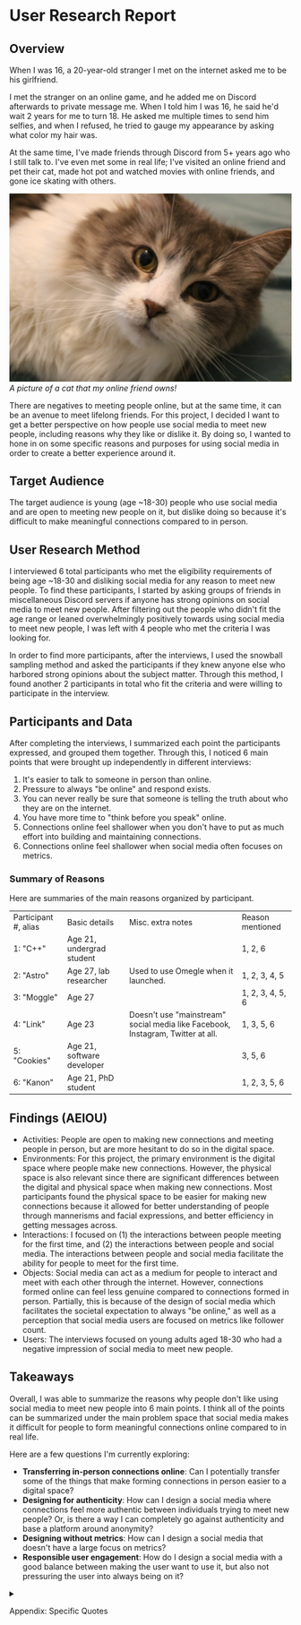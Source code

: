 # User Research Report

## Overview

When I was 16, a 20-year-old stranger I met on the internet asked me to be his girlfriend. 

I met the stranger on an online game, and he added me on Discord afterwards to private message me. When I told him I was 16, he said he'd wait 2 years for me to turn 18. He asked me multiple times to send him selfies, and when I refused, he tried to gauge my appearance by asking what color my hair was. 

At the same time, I've made friends through Discord from 5+ years ago who I still talk to. I've even met some in real life; I've visited an online friend and pet their cat, made hot pot and watched movies with online friends, and gone ice skating with others.  

![grey and white cat](./assets/img/cat.jpg)
*A picture of a cat that my online friend owns!*

There are negatives to meeting people online, but at the same time, it can be an avenue to meet lifelong friends. For this project, I decided I want to get a better perspective on how people use social media to meet new people, including reasons why they like or dislike it. By doing so, I wanted to hone in on some specific reasons and purposes for using social media in order to create a better experience around it.


## Target Audience

The target audience is young (age ~18-30) people who use social media and are open to meeting new people on it, but dislike doing so because it's difficult to make meaningful connections compared to in person.


## User Research Method

I interviewed 6 total participants who met the eligibility requirements of being age ~18-30 and disliking social media for any reason to meet new people. To find these participants, I started by asking groups of friends in miscellaneous Discord servers if anyone has strong opinions on social media to meet new people. After filtering out the people who didn't fit the age range or leaned overwhelmingly positively towards using social media to meet new people, I was left with 4 people who met the criteria I was looking for.

In order to find more participants, after the interviews, I used the snowball sampling method and asked the participants if they knew anyone else who harbored strong opinions about the subject matter. Through this method, I found another 2 participants in total who fit the criteria and were willing to participate in the interview. 


## Participants and Data

After completing the interviews, I summarized each point the participants expressed, and grouped them together. Through this, I noticed 6 main points that were brought up independently in different interviews:



1. It's easier to talk to someone in person than online.
2. Pressure to always "be online" and respond exists.
3. You can never really be sure that someone is telling the truth about who they are on the internet.
4. You have more time to "think before you speak" online.
5. Connections online feel shallower when you don't have to put as much effort into building and maintaining connections.
6. Connections online feel shallower when social media often focuses on metrics. 


### Summary of Reasons

Here are summaries of the main reasons organized by participant.

<table>
  <tr>
   <td>Participant #, alias
   </td>
   <td>Basic details
   </td>
   <td>Misc. extra notes
   </td>
   <td>Reason mentioned
   </td>
  </tr>
  <tr>
   <td>1: "C++"
   </td>
   <td>Age 21, 
undergrad student
   </td>
   <td>
   </td>
   <td>1, 2, 6
   </td>
  </tr>
  <tr>
   <td>2: "Astro"
   </td>
   <td>Age 27, 
lab researcher
   </td>
   <td>Used to use Omegle when it launched.
   </td>
   <td>1, 2, 3, 4, 5
   </td>
  </tr>
  <tr>
   <td>3: "Moggle"
   </td>
   <td>Age 27
   </td>
   <td>
   </td>
   <td>1, 2, 3, 4, 5, 6
   </td>
  </tr>
  <tr>
   <td>4: "Link"
   </td>
   <td>Age 23
   </td>
   <td>Doesn't use "mainstream" social media like Facebook, Instagram, Twitter at all.
   </td>
   <td>1, 3, 5, 6
   </td>
  </tr>
  <tr>
   <td>5: "Cookies"
   </td>
   <td>Age 21, 
software developer
   </td>
   <td>
   </td>
   <td>3, 5, 6
   </td>
  </tr>
  <tr>
   <td>6: "Kanon"
   </td>
   <td>Age 21, 
PhD student
   </td>
   <td>
   </td>
   <td>1, 2, 3, 5, 6
   </td>
  </tr>
</table>



## Findings (AEIOU)



* Activities: People are open to making new connections and meeting people in person, but are more hesitant to do so in the digital space. 
* Environments: For this project, the primary environment is the digital space where people make new connections. However, the physical space is also relevant since there are significant differences between the digital and physical space when making new connections. Most participants found the physical space to be easier for making new connections because it allowed for better understanding of people through mannerisms and facial expressions, and better efficiency in getting messages across.
* Interactions: I focused on (1) the interactions between people meeting for the first time, and (2) the interactions between people and social media. The interactions between people and social media facilitate the ability for people to meet for the first time. 
* Objects: Social media can act as a medium for people to interact and meet with each other through the internet. However, connections formed online can feel less genuine compared to connections formed in person. Partially, this is because of the design of social media which facilitates the societal expectation to always "be online," as well as a perception that social media users are focused on metrics like follower count.
* Users: The interviews focused on young adults aged 18-30 who had a negative impression of social media to meet new people. 


## Takeaways

Overall, I was able to summarize the reasons why people don't like using social media to meet new people into 6 main points. I think all of the points can be summarized under the main problem space that social media makes it difficult for people to form meaningful connections online compared to in real life. 

Here are a few questions I'm currently exploring: 



* **Transferring in-person connections online**: Can I potentially transfer some of the things that make forming connections in person easier to a digital space?
* **Designing for authenticity**: How can I design a social media where connections feel more authentic between individuals trying to meet new people? Or, is there a way I can completely go against authenticity and base a platform around anonymity?
* **Designing without metrics**: How can I design a social media that doesn't have a large focus on metrics?
* **Responsible user engagement**: How do I design a social media with a good balance between making the user want to use it, but also not pressuring the user into always being on it?


<details>
<summary>

Appendix: Specific Quotes

</summary>

Here are specific quotes from each participant inside of the aligned reason mentioned.
<div class="table-wrapper" markdown="block">

<table>
  <tr>
   <td>
   </td>
   <td colspan="6">Reason mentioned
   </td>
  </tr>
  <tr>
   <td>Participant
   </td>
   <td>It's easier to talk to someone in person than online. (1)&nbsp;&nbsp;&nbsp;&nbsp;&nbsp;&nbsp;&nbsp;&nbsp;&nbsp;&nbsp;&nbsp;&nbsp;&nbsp;&nbsp;&nbsp;&nbsp;&nbsp;&nbsp;&nbsp;&nbsp;&nbsp;&nbsp;&nbsp;&nbsp;&nbsp;&nbsp;&nbsp;&nbsp;&nbsp;&nbsp;&nbsp;&nbsp;&nbsp;&nbsp;&nbsp;&nbsp;&nbsp;&nbsp;&nbsp;&nbsp;&nbsp;&nbsp;&nbsp;&nbsp;&nbsp;&nbsp;&nbsp;&nbsp;&nbsp;&nbsp;&nbsp;&nbsp;&nbsp;&nbsp;&nbsp;&nbsp;&nbsp;
   </td>
   <td>Pressure to always "be online" and respond exists. (2)&nbsp;&nbsp;&nbsp;&nbsp;&nbsp;&nbsp;&nbsp;&nbsp;&nbsp;&nbsp;&nbsp;&nbsp;&nbsp;&nbsp;&nbsp;&nbsp;&nbsp;&nbsp;&nbsp;&nbsp;&nbsp;&nbsp;&nbsp;&nbsp;&nbsp;&nbsp;&nbsp;&nbsp;&nbsp;&nbsp;&nbsp;&nbsp;&nbsp;&nbsp;&nbsp;&nbsp;&nbsp;&nbsp;&nbsp;&nbsp;&nbsp;&nbsp;&nbsp;&nbsp;&nbsp;&nbsp;&nbsp;&nbsp;&nbsp;&nbsp;&nbsp;&nbsp;&nbsp;&nbsp;&nbsp;&nbsp;&nbsp;
   </td>
   <td>You can never really be sure that someone is telling the truth about who they are on the internet. (3)&nbsp;&nbsp;&nbsp;&nbsp;&nbsp;&nbsp;&nbsp;&nbsp;&nbsp;&nbsp;&nbsp;&nbsp;&nbsp;&nbsp;&nbsp;&nbsp;&nbsp;&nbsp;&nbsp;&nbsp;&nbsp;&nbsp;&nbsp;&nbsp;&nbsp;&nbsp;&nbsp;&nbsp;&nbsp;&nbsp;&nbsp;&nbsp;&nbsp;&nbsp;&nbsp;&nbsp;&nbsp;&nbsp;&nbsp;&nbsp;&nbsp;&nbsp;&nbsp;&nbsp;&nbsp;&nbsp;&nbsp;&nbsp;&nbsp;&nbsp;&nbsp;&nbsp;&nbsp;&nbsp;&nbsp;&nbsp;&nbsp;
   </td>
   <td>You can more easily craft up a persona online when you have more time to think about how you want others to perceive you. (4)&nbsp;&nbsp;&nbsp;&nbsp;&nbsp;&nbsp;&nbsp;&nbsp;&nbsp;&nbsp;&nbsp;&nbsp;&nbsp;&nbsp;&nbsp;&nbsp;&nbsp;&nbsp;&nbsp;&nbsp;&nbsp;&nbsp;&nbsp;&nbsp;&nbsp;&nbsp;&nbsp;&nbsp;&nbsp;&nbsp;&nbsp;&nbsp;&nbsp;&nbsp;&nbsp;&nbsp;&nbsp;&nbsp;&nbsp;&nbsp;&nbsp;&nbsp;&nbsp;&nbsp;&nbsp;&nbsp;&nbsp;&nbsp;&nbsp;&nbsp;&nbsp;&nbsp;&nbsp;&nbsp;&nbsp;&nbsp;&nbsp;
   </td>
   <td>Connections online feel shallower when you don't have to put as much effort into building and maintaining connections. (5)&nbsp;&nbsp;&nbsp;&nbsp;&nbsp;&nbsp;&nbsp;&nbsp;&nbsp;&nbsp;&nbsp;&nbsp;&nbsp;&nbsp;&nbsp;&nbsp;&nbsp;&nbsp;&nbsp;&nbsp;&nbsp;&nbsp;&nbsp;&nbsp;&nbsp;&nbsp;&nbsp;&nbsp;&nbsp;&nbsp;&nbsp;&nbsp;&nbsp;&nbsp;&nbsp;&nbsp;&nbsp;&nbsp;&nbsp;&nbsp;&nbsp;&nbsp;&nbsp;&nbsp;&nbsp;&nbsp;&nbsp;&nbsp;&nbsp;&nbsp;&nbsp;&nbsp;&nbsp;&nbsp;&nbsp;&nbsp;&nbsp;
   </td>
   <td>Connections online feel shallower when social media often focuses on metrics. (6)&nbsp;&nbsp;&nbsp;&nbsp;&nbsp;&nbsp;&nbsp;&nbsp;&nbsp;&nbsp;&nbsp;&nbsp;&nbsp;&nbsp;&nbsp;&nbsp;&nbsp;&nbsp;&nbsp;&nbsp;&nbsp;&nbsp;&nbsp;&nbsp;&nbsp;&nbsp;&nbsp;&nbsp;&nbsp;&nbsp;&nbsp;&nbsp;&nbsp;&nbsp;&nbsp;&nbsp;&nbsp;&nbsp;&nbsp;&nbsp;&nbsp;&nbsp;&nbsp;&nbsp;&nbsp;&nbsp;&nbsp;&nbsp;&nbsp;&nbsp;&nbsp;&nbsp;&nbsp;&nbsp;&nbsp;&nbsp;
   </td>
  </tr>
  <tr>
   <td>1: "C++"
   </td>
   <td>"Texting is tiring. It's faster and easier to say things in person."
   </td>
   <td>"When I have dozens of people I need to respond to, it feels bothersome to respond to all of them. Even with 3 people, it feels like a bother. If I had 10+ people to respond to, it might take me a day and I might not even respond to anyone."
<br>
"If someone talks to me, I'm not going to ignore them. Texting online is talking to someone, so I need to respond to them. There's an obligation to do so."
   </td>
   <td>
   </td>
   <td>
   </td>
   <td>
   </td>
   <td>
   </td>
  </tr>
  <tr>
   <td>2: "Astro"
   </td>
   <td>"I think the quality of the connection would be different. You're also just missing the whole physical aspect. Coming from a biology/ psychological/ sociological standpoint, you're missing a lot of the social cues that you don't get online. You only get those in person."
   </td>
   <td>"There is this immediateness to social media and technology, messaging being so fast and it arriving immediately; sometimes with certain people, there is an expectation of 'you should be responding within this amount of time' as well. Especially if I see that green dot indicating you're online. "
   </td>
   <td>“I think there's a lot of dangers with [social media] with the fact that connections might not be genuine or might not be what they seem to be. There's a lot of people who use social media not as an avenue for meeting people but as an avenue to form pseudo connections that they can use for monetary gain or personal gain.”
<br>
"With anonymity, people can say what they want without any repercussion for what they're saying, or without any need to justify or prove what they're saying is true in any sense. And I think that's a big one, where there's always this underlying notion or feeling of, 'Can I 100% believe this?' and no, you can't. Not fully at least and not right away when you first read someone's message. You have to take time to get to know them, etc but even then, nothing is definitive. It's just easier to lie, or be a 'yes man.'"
   </td>
   <td>"When you meet someone for the first time, there's that awkwardness. There's those 'um's, those 'like's, not knowing what to say, not knowing what they're into, what you're into, etc., maybe worrying about saying a sentence wrong or using some weird grammar incorrectly or saying something funny or worrying about your voice or your appearance. There's all those different things, which online, you do not have to worry about. You have time to type out your message and think about what you want to do. "
   </td>
   <td>"I think with enough time, you can develop pretty strong connections online. I'm not saying you can't, I'm saying it's much harder because both parties need to be putting in effort that doesn't come with the territory. What I mean by that is if you're online, there's a lot of shortcuts. And because of that, it's easier to slack and not put as much effort into it. Technology in general has bridged that gap in a way where less effort is needed. It's much easier for me to go on whatever social media platform, turn on video chat, and have a two hour conversation than me having to drive 20 minutes to their house to meet them so that we can then hang out for 2 hours."
   </td>
   <td>
   </td>
  </tr>
  <tr>
   <td>3: "Moggle"
   </td>
   <td>"It's much easier to have natural flowing conversations over in person than through texts."
<br>
"For one, if it's person, if they're a classmate for example, you can see their general attitude towards things, and it's a lot easier to judge a person's character when you can always interact with them and you can pick up these sort of things, right. Versus online, where it's a lot easier to not necessarily lie, but maybe it's harder to see these small nuances in a person."
   </td>
   <td>"For me personally it doesn't bother me, but I know a lot of other people can definitely be bothered by this. Because if somebody is [shown as online], it gives the assumption that they're free and whether or not they're chatting with another person, they can always spare a few seconds to give a short response to you, and so whether or not in actuality they're busy, in this other person's mind, that's maybe not at the forefront and so they could be bothered by this if they're the type of person that feels the need to always be online and pressured to respond."
   </td>
   <td>"You don't know who you're talking to on the other side of the screen, and it's a lot harder to gauge somebody's character through just text, so if the other person you're talking to is a predator or somebody who's out to harm people, it would be much more difficult to gauge that online than vs. in person because in person, you know you're talking to your peers and you can tell from what other people say about them, like your classmates for example, and it's easier to judge a person's character."
   </td>
   <td>"If someone is confronted with something (it can be both a positive or negative experience for example) people will generally give their first impressions or what comes to the top of their head, but online in like group chats, people have a lot more time to think about a response so they can put a different narrative in how they want to respond to a comment for example, so that can be much more different than an in person face to face conversation."
   </td>
   <td>"For example, with Tinder, you can just Ctrl-C Ctrl-V the same opener to 50 different people, you just swipe on all of them, so there's always this FOMO of 'oh maybe the perfect partner will come along and so I don't know if I really wanna commit too deeply with this one person' online. And you can just talk to so many people simultaneously right, whereas in person, you have to invest a lot more time in a person so you want to focus on really having a genuine connection and you wanna see if this person you're interested in (a potential partner maybe) you want to gauge their character and it's easier to see a person's flaws per se if you're always with them in person vs. if you're online."
   </td>
   <td>"There's a lot of mental stress and other mental-related hardships that certain individuals these days come across because of social media and that might have to do with things like how popular their post is or how popular a person is perceived as, for example instagram you're always chasing more followers. On twitter you're facing more retweets. You're always comparing yourself with somebody. 'Oh I only have 500 likes on this post but this other person is out partying all the time, they're always out eating at these restaurants, they're going to these amazing events, they get 100k likes on a post,' and that definitely has, I feel, some negative impacts towards a person's mental health."
   </td>
  </tr>
  <tr>
   <td>4: "Link"
   </td>
   <td>"There is a lot that I don't know about a person unless I meet them in actuality. So it can be pretty hard if I was trying to talk to someone online and gauge their mannerisms, and that's something I particularly struggle with is until I actually meet the person in real life, I don't really know a lot about their mannerisms or how they would converse normally."
<br>
"I guess what I'm trying to get at there is especially in online social groups, it can be kind of hard for me to deduce some people's intentions. I haven't found myself in any weird situations or anything, but just like, I used to be a very serious kind of guy, and I used to struggle a lot with humor and sarcasm. That wasn't something I could always gauge very well. My rule personally is if I don't know you that well and if I don't know your sense of humor, then I'm not sure whether you're joking or not, or whether you're trying to make fun of something."
   </td>
   <td>
   </td>
   <td>"There is also basic concerns like how do you know if a person is actually who they say they are."
   </td>
   <td>
   </td>
   <td>"When I was in high school, I was on a forum site for a Minecraft server that I played in. That was probably the most 'social media-esque' type thing that I used. At the end of the day, it felt more burdensome. It was cool to see what people were doing on there, but I just feel like I didn't necessarily need to be on there. I also didn't want to get caught up in unnecessary drama. After a couple of years, I just left it behind and in retrospect, I'm glad I did that. I would say the connections were shallow in the sense that I would talk to them in game, and I would see what they're up to, but outside of that, we never really talked much."
<br>
"I think [making new friends through social media] is a lot easier to do if you can build a one-on-one connection. I think with numerous and rare exceptions, I tend to be inactive in large communities. If I tend to make friends online, it would always be through private or direct messages."
   </td>
   <td>"A lot of social media is about the numbers and algorithms. So I think how many views or or upvotes or whatever that some video or post gets, I feel like that gets a bit more emphasized. Or the number of follows or subscribers that a person or channel has– to me, that feels like more of a quantity over quality thing." 
   </td>
  </tr>
  <tr>
   <td>5: "Cookies"
   </td>
   <td>
   </td>
   <td>
   </td>
   <td>"It's hard to filter people on social media who you would want to have that personal connection with."
<br>
"On Facebook, my age is 33 or something. I have it as January 1st, 1990. Is that horrible? I don't think so. If you're anonymous the entire time and you make up fake details about yourself, then does it really matter? I don't think it really matters."
<br>
"If you convinced someone personally that you're someone else, and then you lured them in to exploit them, then that's pretty dangerous." 
   </td>
   <td>
   </td>
   <td>"It's about anonymity. Nobody knows who I am on Discord. And the fact that they can't see your face, you don't even have to talk. I add people on Valorant and we just voice chat." 
<br>
"Reddit is like, you post stuff and everyone sees it on the internet so it feels like there's less connection to people, but Discord's supposed to be a personal social media and it's designed around chatting. Reddit's chat is just an afterthought."
<br>
"Just in general, people are less willing to share stuff online. It's possible that people will, but it's less likely." 
   </td>
   <td>"Twitter and Instagram are good examples of quantity over quality. I think messaging apps where your follower/following count isn't a publicly displayed stat, then it's quality over quantity."
<br>
"It's a big thing where if you have more people following than followers, then you're cringe. If you're following more people than you're following, then it's bad." 
<br>
 "If I could see everyone's friend count on their Discord profile, then maybe I'd make decisions based on that. It'd probably be a huge culture shift around that." 
   </td>
  </tr>
  <tr>
   <td>6: "Kanon"
   </td>
   <td>"Body language and facial expressions are also why I like talking in person. I can express more in person."
   </td>
   <td>"Let me say, anecdotally with a friend, I send him like 20 messages in a row and I can tell he's not interested in what I'm talking about. Because sometimes he'll respond one to one and send his own stuff, but other times I would send like 20 messages in a row and he wouldn't say anything. That's how our dynamic is, but that's how I know I'm saying something stupid or it's something he's not interested in."
<br>
"Personally for me, if someone leaves me on read, I usually feel kinda bad. Sometimes if I need to think of how to respond or it's someone I don't want to talk with, because sometimes if I respond too soon, it feels like you have to have a whole conversation. But if you respond half a day later, you can just send an emoji." 
<br>
"If I read someone's message, I try to respond within a few minutes. Maybe that's coming from my own securities about maybe if people don't respond, maybe they don't find my topic interesting."
<br>
"Anecdotally, with my ex, I could tell when she's in a bad mood because she'd leave me on read. So maybe that's why I have a negative association."
   </td>
   <td>"I was messaging my old labmate on January 2nd, and he was like 'oh was it your birthday yesterday? I thought it wasn't right but I didn't know if I should say happy birthday or not because I saw it on Facebook.'"
<br>
"I'll pose an ethical question. Is it unethical to pretend to be a girl to get CS:GO skins? In TF2, people would think I was a girl because of my username, and I wouldn't deny it." 
   </td>
   <td>
   </td>
   <td>"I only add people I already know on Instagram and I don't think it's constructed to meet new people. The difference between Instagram and Discord is that with Discord, you can interact with [people] so you get to know them better."
   </td>
   <td>"I feel like the culture, at least back in middle school when I was active on Instagram, was add as many people as you can and the person with the highest follower count wins. And you can prove this because there's people who follow you and then unfollow you to get their 'ratio' higher."
<br>
"I'm pretty sure my follower to following count was roughly 1:1. So I don't know, a lot of people unfollowed me."
   </td>
  </tr>
</table>

</div>

</details>


<link rel="stylesheet" href="./assets/css/style.css">
